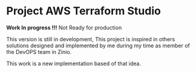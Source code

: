 # Project AWS Terraform Studio

**Work In progress !!!** Not Ready for production

This version is still in development, This project is inspired in others solutions designed and implemented by me during my time as member of the DevOPS team in Zinio.

This work is a new implementation based of that idea.
